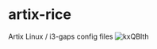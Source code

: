 # artix-rice

Artix Linux / i3-gaps config files
![kxQBIth](https://user-images.githubusercontent.com/66037895/150036003-ab5038c5-f085-4385-9bf1-0944d53195b2.png)
